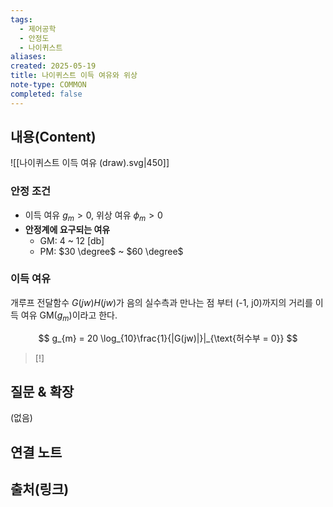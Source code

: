 ```yaml
---
tags:
  - 제어공학
  - 안정도
  - 나이퀴스트
aliases: 
created: 2025-05-19
title: 나이퀴스트 이득 여유와 위상
note-type: COMMON
completed: false
---
```


## 내용(Content)
![[나이퀴스트 이득 여유 (draw).svg|450]]

### 안정 조건
- 이득 여유 $g_{m} > 0$, 위상 여유 $\phi_{m} > 0$
- **안정계에 요구되는 여유**
	- GM: 4 ~ 12 \[db]
	- PM: $30 \degree$ ~ $60 \degree$
### 이득 여유
개루프 전달함수 $G(jw)H(jw)$가 음의 실수측과 만나는 점 부터 (-1, j0)까지의 거리를 이득 여유 
GM($g_{m}$)이라고 한다. 

$$
g_{m} = 20 \log_{10}\frac{1}{|G(jw)|}|_{\text{허수부 = 0}}
$$
>[!]
## 질문 & 확장

(없음)

## 연결 노트

## 출처(링크)

